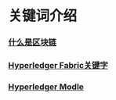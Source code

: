 # 关键词介绍
### [什么是区块链](https://github.com/YellowBull/Hyperledger/blob/master/AboutHyperledger/Hyperledger.md)
### [Hyperledger Fabric关键字](https://github.com/YellowBull/Hyperledger/blob/master/AboutHyperledger/HyperledgerFabric.md)
### [Hyperledger Modle](https://github.com/YellowBull/Hyperledger/blob/master/AboutHyperledger/HyperledgerFabricModel.md)
